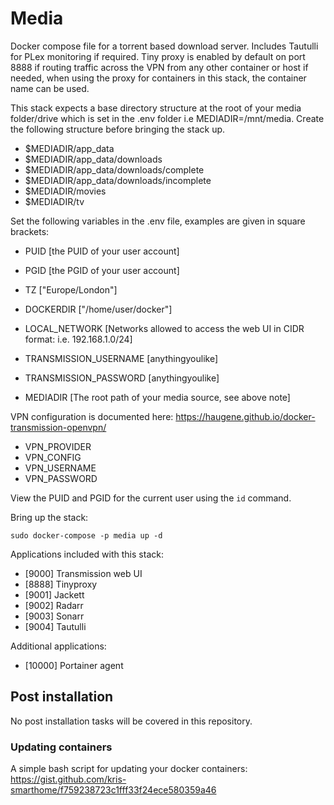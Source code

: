 # Media
Docker compose file for a torrent based download server. Includes Tautulli for PLex monitoring if required. Tiny proxy is enabled by default on port 8888 if routing traffic across the VPN from any other container or host if needed, when using the proxy for containers in this stack, the container name can be used.

This stack expects a base directory structure at the root of your media folder/drive which is set in the .env folder i.e MEDIADIR=/mnt/media. Create the following structure before bringing the stack up.

- $MEDIADIR/app_data
- $MEDIADIR/app_data/downloads
- $MEDIADIR/app_data/downloads/complete
- $MEDIADIR/app_data/downloads/incomplete
- $MEDIADIR/movies
- $MEDIADIR/tv


Set the following variables in the .env file, examples are given in square brackets:
- PUID [the PUID of your user account] 
- PGID [the PGID of your user account] 
- TZ ["Europe/London"]
- DOCKERDIR ["/home/user/docker"]

-  LOCAL_NETWORK [Networks allowed to access the web UI in CIDR format: i.e. 192.168.1.0/24]
- TRANSMISSION_USERNAME [anythingyoulike]
- TRANSMISSION_PASSWORD [anythingyoulike]
- MEDIADIR [The root path of your media source, see above note]

VPN configuration is documented here: https://haugene.github.io/docker-transmission-openvpn/
- VPN_PROVIDER
- VPN_CONFIG
- VPN_USERNAME
- VPN_PASSWORD

View the PUID and PGID for the current user using the ```id``` command.

Bring up the stack:
```
sudo docker-compose -p media up -d
```

Applications included with this stack:
- [9000]  Transmission web UI
- [8888]  Tinyproxy
- [9001]  Jackett
- [9002]  Radarr
- [9003]  Sonarr
- [9004]  Tautulli

Additional applications:
- [10000] Portainer agent

## Post installation
No post installation tasks will be covered in this repository.

### Updating containers
A simple bash script for updating your docker containers: https://gist.github.com/kris-smarthome/f759238723c1fff33f24ece580359a46
